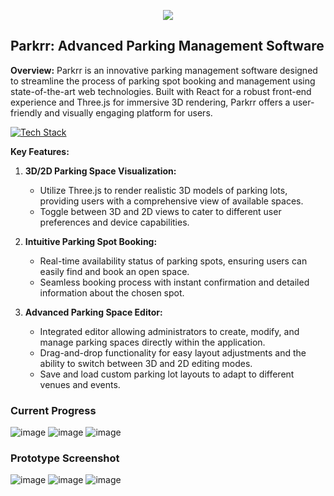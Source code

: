 <p align="center">
   <img style="margin: auto;" src="https://github.com/user-attachments/assets/f46bde88-f13b-4be4-9775-66ce1c00915e" />
</p>


## Parkrr: Advanced Parking Management Software

**Overview:**
Parkrr is an innovative parking management software designed to streamline the process of parking spot booking and management using state-of-the-art web technologies. Built with React for a robust front-end experience and Three.js for immersive 3D rendering, Parkrr offers a user-friendly and visually engaging platform for users.

[![Tech Stack](https://skillicons.dev/icons?i=react,express,typescript,mongodb,tailwind,threejs,bun,pnpm)]()

**Key Features:**

1. **3D/2D Parking Space Visualization:**
   - Utilize Three.js to render realistic 3D models of parking lots, providing users with a comprehensive view of available spaces.
   - Toggle between 3D and 2D views to cater to different user preferences and device capabilities.

2. **Intuitive Parking Spot Booking:**
   - Real-time availability status of parking spots, ensuring users can easily find and book an open space.
   - Seamless booking process with instant confirmation and detailed information about the chosen spot.

3. **Advanced Parking Space Editor:**
   - Integrated editor allowing administrators to create, modify, and manage parking spaces directly within the application.
   - Drag-and-drop functionality for easy layout adjustments and the ability to switch between 3D and 2D editing modes.
   - Save and load custom parking lot layouts to adapt to different venues and events.


### Current Progress
![image](https://github.com/user-attachments/assets/398ecb90-e472-45cb-82de-b113fa161a1c)
![image](https://github.com/user-attachments/assets/b10115e4-d373-49ff-abaa-9f47e50dc7c1)
![image](https://github.com/user-attachments/assets/0f31af6d-e7d9-4fb3-8933-8cb25b9219ec)

### Prototype Screenshot
![image](https://github.com/saphalpdyl/Parkrr/assets/69297872/2e12ebd6-b137-41c0-8248-653197b70caa)
![image](https://github.com/saphalpdyl/Parkrr/assets/69297872/f2304a00-9288-4110-83c8-f5e37193f368)
![image](https://github.com/saphalpdyl/Parkrr/assets/69297872/70592844-95f2-476a-b419-1aa613603c08)
